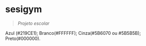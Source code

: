 # sesigym
>_Projeto escolar_


Azul (#219CE1);
Branco(#FFFFFF);
Cinza(#5B6070 ou #5B5B5B);
Preto(#000000).


